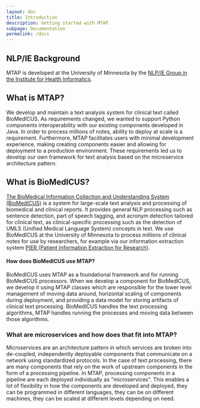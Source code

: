 ```yaml
---
layout: doc
title: Introduction
description: Getting started with MTAP.
subpage: Documentation
permalink: /docs
---
```


## NLP/IE Background

MTAP is developed at the University of Minnesota by the [NLP/IE Group in the Institute for Health Informatics](https://healthinformatics.umn.edu/research/nlpie-group).

## What is MTAP?

We develop and maintain a text analysis system for clinical text called BioMedICUS. As requirements changed, we wanted to support Python components interoperability with our existing components developed in Java. In order to process millions of notes, ability to deploy at scale is a requirement. Furthermore, MTAP facilitates users with minimal development experience, making creating components easier and allowing for deployment to a production environment.  These requirements led us to develop our own framework for text analysis based on the microservice architecture pattern.

## What is BioMedICUS?

[The BioMedical Information Collection and Understanding System (BioMedICUS)](https://nlpie.github.io/biomedicus) is a system for large-scale text analysis and processing of biomedical and clinical reports. It provides general NLP processing such as sentence detection, part of speech tagging, and acronym detection tailored for clinical text, as clinical-specific processing such as the detection of UMLS (Unified Medical Language System) concepts in text. We use BioMedICUS at the University of Minnesota to process millions of clinical notes for use by researchers, for example via our information extraction system [PIER (Patient Information Extraction for Research)](https://nlpie.github.io/pier).

#### How does BioMedICUS use MTAP?

BioMedICUS uses MTAP as a foundational framework and for running BioMedICUS processors. When we develop a component for BioMedICUS, we develop it using MTAP classes which are responsible for the lower level management of moving data around, horizontal scaling of components during deployment, and providing a data model for storing artifacts of clinical text processing. BioMedICUS handles the text processing algorithms, MTAP handles running the processes and moving data between those algorithms.

### What are microservices and how does that fit into MTAP?

Microservices are an architecture pattern in which services are broken into de-coupled, independently deployable components that communicate on a network using standardized protocols. In the case of text processing, there are many components that rely on the work of upstream components in the form of a processing pipeline. In MTAP, processing components in a pipeline are each deployed individually as "microservices". This enables a lot of flexibility in how the components are developed and deployed, they can be programmed in different languages, they can be on different machines, they can be scaled at different levels depending on need.
